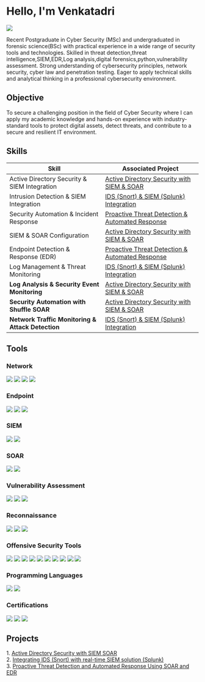 # Hello, I'm Venkatadri
<a href="https://www.linkedin.com/in/chukka-venkatadri-419803330/"><img src="https://img.shields.io/badge/-LinkedIn-0072b1?&style=for-the-badge&logo=linkedin&logoColor=white" /></a>

Recent Postgraduate in Cyber Security (MSc) and undergraduated in forensic science(BSc) with practical experience in a wide range of security tools and technologies. Skilled in threat detection,threat intelligence,SIEM,EDR,Log analysis,digital forensics,python,vulnerability assessment. Strong understanding of cybersecurity principles, network security, cyber law and penetration testing. Eager to apply technical skills and analytical thinking in a professional cybersecurity environment.


## Objective
To secure a challenging position in the field of Cyber Security where I can apply my academic knowledge and hands-on experience with industry-standard tools to protect digital assets, detect threats, and contribute to a secure and resilient IT environment.


## Skills
| Skill                                             | Associated Project                                                                                                                                                  |
| ------------------------------------------------- | ------------------------------------------------------------------------------------------------------------------------------------------------------------------- |
| Active Directory Security & SIEM Integration      | <a href="https://github.com/Venkatadri-Ch/Active-Directory-security-with-SIEM-SOAR">Active Directory Security with SIEM & SOAR</a>                                  |
| Intrusion Detection & SIEM Integration            | <a href="https://github.com/Venkatadri-Ch/IDS-SIEM-Integration-for-Intrusion-Detection">IDS (Snort) & SIEM (Splunk) Integration</a>                                 |
| Security Automation & Incident Response           | <a href="https://github.com/Venkatadri-Ch/Proactive-Threat-Detection-and-Automated-Response-Using-SOAR-and-EDR">Proactive Threat Detection & Automated Response</a> |
| SIEM & SOAR Configuration                         | <a href="https://github.com/Venkatadri-Ch/Active-Directory-security-with-SIEM-SOAR">Active Directory Security with SIEM & SOAR</a>                                  |
| Endpoint Detection & Response (EDR)               | <a href="https://github.com/Venkatadri-Ch/Proactive-Threat-Detection-and-Automated-Response-Using-SOAR-and-EDR">Proactive Threat Detection & Automated Response</a> |
| Log Management & Threat Monitoring                | <a href="https://github.com/Venkatadri-Ch/IDS-SIEM-Integration-for-Intrusion-Detection">IDS (Snort) & SIEM (Splunk) Integration</a>                                 |
| **Log Analysis & Security Event Monitoring**      | <a href="https://github.com/Venkatadri-Ch/Active-Directory-security-with-SIEM-SOAR">Active Directory Security with SIEM & SOAR</a>                                  |
| **Security Automation with Shuffle SOAR**         | <a href="https://github.com/Venkatadri-Ch/Active-Directory-security-with-SIEM-SOAR">Active Directory Security with SIEM & SOAR</a>                                  |
| **Network Traffic Monitoring & Attack Detection** | <a href="https://github.com/Venkatadri-Ch/IDS-SIEM-Integration-for-Intrusion-Detection">IDS (Snort) & SIEM (Splunk) Integration</a>                                 |


## Tools

### Network
<div>
    <img src="https://img.shields.io/badge/-Wireshark-1679A7?&style=for-the-badge&logo=Wireshark&logoColor=white" />
    <img src="https://img.shields.io/badge/-Suricata-EF3B2D?&style=for-the-badge&logo=Suricata&logoColor=white" />
    <img src="https://img.shields.io/badge/-Zeek-777BB4?&style=for-the-badge&logo=Zeek&logoColor=white" />
    <img src="https://img.shields.io/badge/-Snort-EF3B2D?&style=for-the-badge&logo=Snort&logoColor=white" />

</div>

### Endpoint
<div>
    <img src="https://img.shields.io/badge/-Microsoft_Defender_for_Endpoint-00A4EF?&style=for-the-badge&logo=Microsoft&logoColor=white" />
    <img src="https://img.shields.io/badge/-Velociraptor-4B275F?&style=for-the-badge&logo=Velociraptor&logoColor=white" />
    <img src="https://img.shields.io/badge/-Wazuh-4B275F?&style=for-the-badge&logo=Wazuh&logoColor=white" />

</div>

### SIEM
<div>
<img src="https://img.shields.io/badge/-Splunk-000000?&style=for-the-badge&logo=Splunk&logoColor=white" />
<img src="https://img.shields.io/badge/-Elastic-005571?&style=for-the-badge&logo=elastic&logoColor=white" />

</div>
    
### SOAR

<div>
<img src="https://img.shields.io/badge/-Shuffle-F76D1D?&style=for-the-badge&logoColor=white" />
<img src="https://img.shields.io/badge/-Tines-0078D4?&style=for-the-badge&logoColor=white" />

</div>

### Vulnerability Assessment
<div>
<img src="https://img.shields.io/badge/-Nessus-0078D4?&style=for-the-badge&logoColor=white" />
<img src="https://img.shields.io/badge/-OpenVAS-32A852?&style=for-the-badge&logoColor=white" />
<img src="https://img.shields.io/badge/-Qualys-D32F2F?&style=for-the-badge&logoColor=white" />
    
</div>

### Reconnaissance
<div>
<img src="https://img.shields.io/badge/-Shodan-FF0000?&style=for-the-badge&logoColor=white" />
<img src="https://img.shields.io/badge/-Maltego-000000?&style=for-the-badge&logoColor=white" />
<img src="https://img.shields.io/badge/-TheHarvester-FF0000?&style=for-the-badge&logoColor=white" />
   
</div>

### Offensive Security Tools
<div>
<img src="https://img.shields.io/badge/-Nmap-87CEEB?&style=for-the-badge&logoColor=white" />
<img src="https://img.shields.io/badge/-Nikto-6A0DAD?&style=for-the-badge&logoColor=white" />
<img src="https://img.shields.io/badge/-Netcat-008080?&style=for-the-badge&logoColor=white" />
<img src="https://img.shields.io/badge/-Dirb-28A745?&style=for-the-badge&logoColor=white" />
<img src="https://img.shields.io/badge/-Gobuster-006400?&style=for-the-badge&logoColor=white" />
<img src="https://img.shields.io/badge/-Burp%20Suite-FF6600?&style=for-the-badge&logoColor=white" />
<img src="https://img.shields.io/badge/-Metasploit-1A1A1A?&style=for-the-badge&logoColor=white" />
<img src="https://img.shields.io/badge/-John%20the%20Ripper-8B0000?&style=for-the-badge&logoColor=white" />
<img src="https://img.shields.io/badge/-Hydra-28A745?&style=for-the-badge&logoColor=white" />
<img src="https://img.shields.io/badge/-Hashcat-1A1A1A?&style=for-the-badge&logoColor=white" />

</div>

### Programming Languages
<div>
<img src="https://img.shields.io/badge/-Python-008080?&style=for-the-badge&logo=python&logoColor=white" />
<img src="https://img.shields.io/badge/-SQL-003366?&style=for-the-badge&logoColor=white" />
   
</div>

### Certifications
<div>

<img src="https://img.shields.io/badge/-Penetration%20Testing-FF0000?&style=for-the-badge&logo=HackTheBox&logoColor=white" />
<img src="https://img.shields.io/badge/Udemy-Wireshark%20Course-blueviolet?style=for-the-badge&logo=Udemy&logoColor=white" />
<img src="https://img.shields.io/badge/Cisco%20Networking%20Academy-IT%20Essentials-blue?style=for-the-badge&logo=Cisco&logoColor=white" />

</div>

## Projects
<div>
1. <a href="https://github.com/Venkatadri-Ch/Active-Directory-security-with-SIEM-SOAR">Active Directory Security with SIEM SOAR</a>

</div>

<div>
2. <a href="https://github.com/Venkatadri-Ch/IDS-SIEM-Integration-for-Intrusion-Detection">Integrating IDS (Snort) with real-time SIEM solution (Splunk)</a>
</div>

<div>
3. <a href="https://github.com/Venkatadri-Ch/Proactive-Threat-Detection-and-Automated-Response-Using-SOAR-and-EDR">Proactive Threat Detection and Automated Response Using SOAR and EDR</a>

</div>

